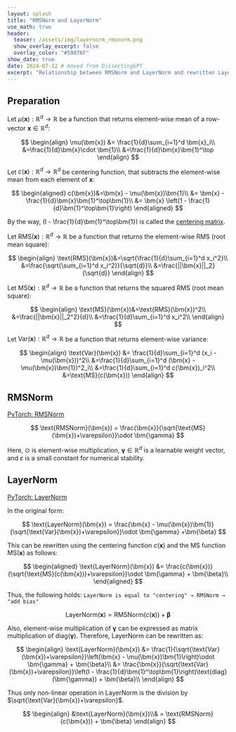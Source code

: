 ```yaml
---
layout: splash
title: "RMSNorm and LayerNorm"
use_math: true
header:
  teaser: /assets/img/layernorm_rmsnorm.png
  show_overlay_excerpt: false
  overlay_color: "#59876F"
show_date: true
date: 2024-07-12 # moved from DissectingGPT
excerpt: "Relationship between RMSNorm and LayerNorm and rewritten LayerNorm using centering matrix."
---
```

## Preparation

Let $\mu(\bm{x}): \mathbb{R}^{d}\rightarrow \mathbb{R}$ be a function that returns element-wise mean of a row-vector $\bm{x} \in \mathbb{R}^{d}$:

$$
\begin{align}
\mu(\bm{x}) 
&= \frac{1}{d}\sum_{i=1}^d \bm{x}_i\\
&=\frac{1}{d}\bm{x}\cdot \bm{1}\\
&=\frac{1}{d}\bm{x}\bm{1}^\top
\end{align}
$$


Let $c(\bm{x}): \mathbb{R}^{d}\rightarrow \mathbb{R}^{d}$ be centering function, that subtracts the element-wise mean from each element of $\bm{x}$:

$$
\begin{aligned}
	c(\bm{x})&=\bm{x} - \mu(\bm{x})\bm{1}\\
	&= \bm{x} - \frac{1}{d}\bm{x}\bm{1}^\top\bm{1}\\
	&= \bm{x} \left(1 - \frac{1}{d}\bm{1}^\top\bm{1}\right)
\end{aligned}
$$

By the way, \(I - \frac{1}{d}\bm{1}^\top\bm{1}\) is called the 
<a href="https://en.wikipedia.org/wiki/Centering_matrix">centering matrix</a>.




Let $\text{RMS}(\bm{x}): \mathbb{R}^{d}\rightarrow \mathbb{R}$ be a function that returns the element-wise RMS (root mean square):

$$
\begin{align}
	\text{RMS}(\bm{x})&=\sqrt{\frac{1}{d}\sum_{i=1}^d x_i^2}\\
	&=\frac{\sqrt{\sum_{i=1}^d x_i^2}}{\sqrt{d}}\\
	&=\frac{||\bm{x}||_2}{\sqrt{d}}
\end{align}
$$

Let $\text{MS}(\bm{x}): \mathbb{R}^{d}\rightarrow \mathbb{R}$ be a function that returns the squared RMS (root mean square):

$$
\begin{align}
	\text{MS}(\bm{x})&=\text{RMS}(\bm{x})^2\\
	&=\frac{||\bm{x}||_2^2}{d}\\
	&=\frac{1}{d}\sum_{i=1}^d x_i^2\\
\end{align}
$$


Let $\text{Var}(\bm{x}): \mathbb{R}^{d}\rightarrow \mathbb{R}$ be a function that returns element-wise variance:

$$
\begin{align}
\text{Var}(\bm{x}) &= \frac{1}{d}\sum_{i=1}^d (x_i - \mu(\bm{x}))^2\\
&=\frac{1}{d}\sum_{i=1}^d (\bm{x} - \mu(\bm{x})\bm{1})^2_i\\
&=\frac{1}{d}\sum_{i=1}^d c(\bm{x})_i^2\\
&=\text{MS}(c(\bm{x}))
\end{align}
$$


## RMSNorm
[PyTorch: RMSNorm](https://docs.pytorch.org/docs/stable/generated/torch.nn.RMSNorm.html)

$$
\text{RMSNorm}(\bm{x}) = \frac{\bm{x}}{\sqrt{\text{MS}(\bm{x})+\varepsilon}}\odot \bm{\gamma}
$$

Here, $\odot$ is element-wise multiplication, $\bm{\gamma}\in \mathbb{R}^d$ is a learnable weight vector, and $\varepsilon$ is a small constant for numerical stability.


## LayerNorm
[PyTorch: LayerNorm](https://docs.pytorch.org/docs/stable/generated/torch.nn.LayerNorm.html)

In the original form:

$$
\text{LayerNorm}(\bm{x}) = \frac{\bm{x} - \mu(\bm{x})\bm{1}}{\sqrt{\text{Var}(\bm{x})+\varepsilon}}\odot \bm{\gamma} +\bm{\beta}
$$

This can be rewritten using the centering function $c(\bm{x})$ and the MS function $\text{MS}(\bm{x})$ as follows:

$$
\begin{aligned}
\text{LayerNorm}(\bm{x}) &= \frac{c(\bm{x})}{\sqrt{\text{MS}(c(\bm{x}))+\varepsilon}}\odot \bm{\gamma} +
\bm{\beta}\\
\end{aligned}
$$

Thus, the following holds: `LayerNorm is equal to "centering" → RMSNorm → "add bias"`

$$
\text{LayerNorm}(\bm{x}) = \text{RMSNorm}(c(\bm{x})) + \bm{\beta}
$$

Also, element-wise multiplication of $\bm{\gamma}$ can be expressed as matrix multiplication of $\text{diag}(\bm{\gamma})$.
Therefore, LayerNorm can be rewritten as:

$$
\begin{align}
\text{LayerNorm}(\bm{x}) &= \frac{1}{\sqrt{\text{Var}(\bm{x})+\varepsilon}}\left(\bm{x} - \mu(\bm{x})\bm{1}\right)\odot \bm{\gamma} + \bm{\beta}\\
&= \frac{\bm{x}}{\sqrt{\text{Var}(\bm{x})+\varepsilon}}\left(I - \frac{1}{d}\bm{1}^\top\bm{1}\right)\text{diag}(\bm{\gamma}) + \bm{\beta}\\
\end{align}
$$

Thus only non-linear operation in LayerNorm is the division by $\sqrt{\text{Var}(\bm{x})+\varepsilon}$.






$$
\begin{align}
&\text{LayerNorm}(\bm{x})\\& = \text{RMSNorm}(c(\bm{x})) + \bm{\beta}
\end{align}
$$